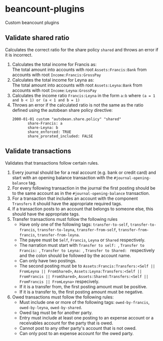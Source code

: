 # beancount-plugins

Custom beancount plugins

## Validate shared ratio

Calculates the correct ratio for the share policy `shared` and throws an error if it is incorrect.

1. Calculates the total income for Francis as:\
   The total amount into accounts with root `Assets:Francis:Bank` from accounts with root `Income:Francis:GrossPay`
2. Calculates the total income for Leyna as:\
   The total amount into accounts with root `Assets:Leyna:Bank` from accounts with root `Income:Leyna:GrossPay`
3. Calculates the income ratio `Francis:Leyna` in the form `a:b` where `(a = 1 and b < 1) or (a < 1 and b = 1)`
4. Throws an error if the calculated ratio is not the same as the ratio defined using the autobean share policy directive:
   ```
   2000-01-01 custom "autobean.share.policy" "shared"
          share-Francis: a
          share-Leyna: b
          share_enforced: TRUE
          share_prorated_included: FALSE
   ```

## Validate transactions

Validates that transactions follow certain rules.

1. Every journal should be for a real account (e.g. bank or credit card) and start with an opening balance transaction with the `#journal-opening-balance` tag.
2. For every following transaction in the journal the first posting should be to the same account as in the `#journal-opening-balance` transaction.
3. For a transaction that includes an account with the component `Transfers` it should have the appropriate required tags.
4. If a transaction posts to an account that belongs to someone else, this should have the appropriate tags.
5. Transfer transactions must follow the following rules
   - Have only one of the following tags: `transfer-to-self`, `transfer-to-francis`, `transfer-to-leyna`, `transfer-from-self`, `transfer-from-francis`, `transfer-from-leyna`.
   - The payee must be `Self`, `Francis`, `Leyna` or `Shared` respectively.
   - The narration must start with `Transfer to self: `, `Transfer to Francis: `, `Transfer to Leyna: `, `Transfer to Shared: ` respectively and the colon should be followed by the account name.
   - Can only have two postings.
   - The second posting must be to `Assets:Francis:Transfers:<Self || FromLeyna || FromShared>`, `Assets:Leyna:Transfers:<Self || FromFrancis || FromShared>`, `Assets:Shared:Transfers:<Self || FromFrancis || FromLeyna>` respecively.
   - If it is a transfer from, the first posting amount must be positive.
   - If it is a transfer to, the first posting amount must be negative.
6. Owed transactions must follow the following rules:
   - Must include one or more of the following tags: `owed-by-francis`, `owed-by-leyna`, `owed-by-shared`.
   - Owed tag must be for another party.
   - Entry must include at least one posting to an expense account or a receivables account for the party that is owed.
   - Cannot post to any other party's account that is not owed.
   - Can only post to an expense account for the owed party.
